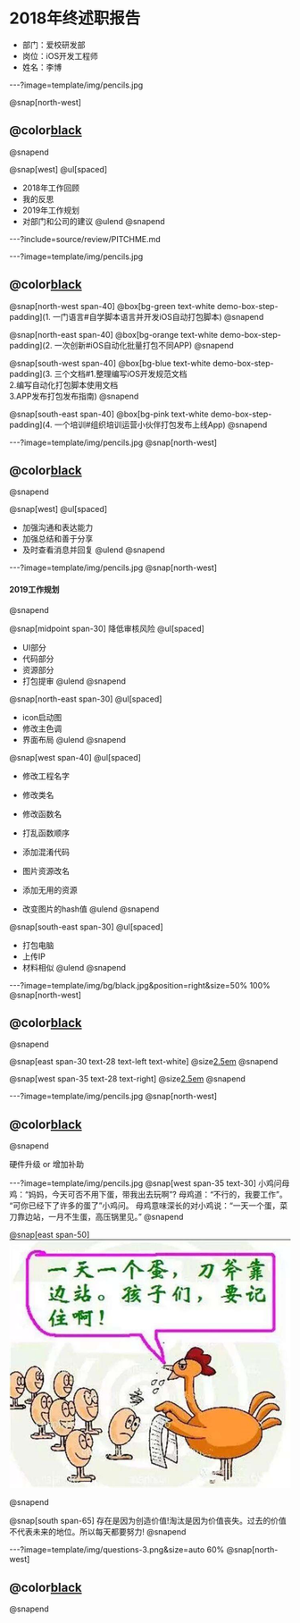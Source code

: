# 2018年终述职报告

- 部门：爱校研发部
- 岗位：iOS开发工程师
- 姓名：李博

---?image=template/img/pencils.jpg

@snap[north-west]
## @color[black](述职大纲)
@snapend

@snap[west]
@ul[spaced]
- 2018年工作回顾
- 我的反思
- 2019年工作规划
- 对部门和公司的建议
@ulend
@snapend

---?include=source/review/PITCHME.md

---?image=template/img/pencils.jpg

## @color[black](成长)

@snap[north-west span-40]
@box[bg-green text-white demo-box-step-padding](1. 一门语言#自学脚本语言并开发iOS自动打包脚本)
@snapend

@snap[north-east span-40]
@box[bg-orange text-white demo-box-step-padding](2. 一次创新#iOS自动化批量打包不同APP)
@snapend

@snap[south-west span-40]
@box[bg-blue text-white demo-box-step-padding](3. 三个文档#1.整理编写iOS开发规范文档<br>2.编写自动化打包脚本使用文档<br>3.APP发布打包发布指南)
@snapend

@snap[south-east span-40]
@box[bg-pink text-white demo-box-step-padding](4. 一个培训#组织培训运营小伙伴打包发布上线App)
@snapend

---?image=template/img/pencils.jpg
@snap[north-west]
## @color[black](我的反思)
@snapend

@snap[west]
@ul[spaced]
- 加强沟通和表达能力
- 加强总结和善于分享
- 及时查看消息并回复
@ulend
@snapend

---?image=template/img/pencils.jpg
@snap[north-west]
#### 2019工作规划
@snapend

@snap[midpoint span-30]
降低审核风险
@ul[spaced]
* UI部分
* 代码部分
* 资源部分
* 打包提审
@ulend
@snapend

@snap[north-east span-30]
@ul[spaced]
* icon启动图
* 修改主色调
* 界面布局
@ulend
@snapend

@snap[west span-40]
@ul[spaced]
* 修改工程名字
* 修改类名
* 修改函数名
* 打乱函数顺序
* 添加混淆代码

* 图片资源改名
* 添加无用的资源
* 改变图片的hash值
@ulend
@snapend

@snap[south-east span-30]
@ul[spaced]
* 打包电脑
* 上传IP
* 材料相似
@ulend
@snapend

---?image=template/img/bg/black.jpg&position=right&size=50% 100%
@snap[north-west]
## @color[black](市场附能)
@snapend

@snap[east span-30 text-28 text-left text-white]
@size[2.5em](质)
@snapend

@snap[west span-35 text-28 text-right]
@size[2.5em](量)
@snapend

---?image=template/img/pencils.jpg
@snap[north-west]
## @color[black](我的建议)
@snapend

硬件升级 or 增加补助

---?image=template/img/pencils.jpg
@snap[west span-35 text-30]
小鸡问母鸡：“妈妈，今天可否不用下蛋，带我出去玩啊”? 
母鸡道：“不行的，我要工作”。
“可你已经下了许多的蛋了”小鸡问。
母鸡意味深长的对小鸡说：“一天一个蛋，菜刀靠边站，一月不生蛋，高压锅里见。”
@snapend

@snap[east span-50]
![IMG_9830](media/IMG_9830.jpg)

@snapend

@snap[south span-65]
存在是因为创造价值!淘汰是因为价值丧失。过去的价值不代表未来的地位。所以每天都要努力!
@snapend

---?image=template/img/questions-3.png&size=auto 60%
@snap[north-west]
## @color[black](谢谢大家)
@snapend